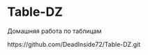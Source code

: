 # Table-DZ
<p>
  Домашняя работа по таблицам 
</p>
<p>
  https://github.com/DeadInside72/Table-DZ.git
</p>
  

